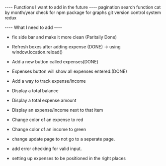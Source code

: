 ---- Functions I want to add in the future ----
pagination
search function
cat by month/year
check for npm package for graphs
git version control system
redux

---- What I need to add ----

- fix side bar and make it more clean (Paritally Done)
- Refresh boxes after adding expense (DONE) -> using window.location.reload()
- Add a new button called expenses(DONE)
- Expenses button will show all expenses entered.(DONE)

- Add a way to track expense/income
- Display a total balance
- Display a total expense amount
- Display an expense/income next to that item
- Change color of an expense to red
- Change color of an income to green

- change update page to not go to a seperate page.
- add error checking for valid input.
- setting up expenses to be positioned in the right places
